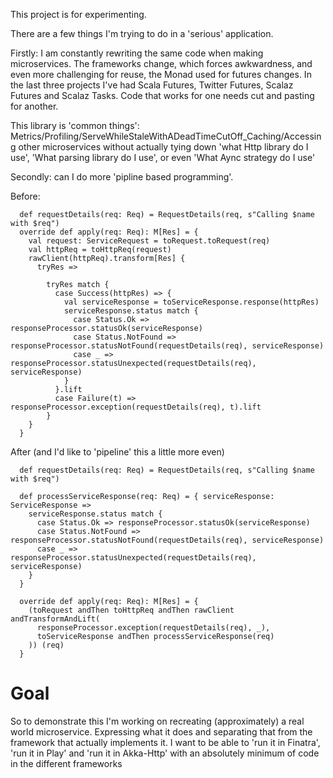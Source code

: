 This project is for experimenting.

There are a few things I'm trying to do in a 'serious' application. 

Firstly: I am constantly rewriting the same code when making microservices. The frameworks change, which forces 
awkwardness, and even more challenging for reuse, the Monad used for futures changes. In the last three projects
I've had Scala Futures, Twitter Futures, Scalaz Futures and Scalaz Tasks. Code that works for one needs cut and 
pasting for another. 

This library is 'common things': Metrics/Profiling/ServeWhileStaleWithADeadTimeCutOff_Caching/Accessing other microservices
without actually tying down 'what Http library do I use', 'What parsing library do I use', or even 'What Aync strategy 
do I use'


Secondly: can I do more 'pipline based programming'. 

Before:

```
  def requestDetails(req: Req) = RequestDetails(req, s"Calling $name with $req")
  override def apply(req: Req): M[Res] = {
    val request: ServiceRequest = toRequest.toRequest(req)
    val httpReq = toHttpReq(request)
    rawClient(httpReq).transform[Res] {
      tryRes =>

        tryRes match {
          case Success(httpRes) => {
            val serviceResponse = toServiceResponse.response(httpRes)
            serviceResponse.status match {
              case Status.Ok => responseProcessor.statusOk(serviceResponse)
              case Status.NotFound => responseProcessor.statusNotFound(requestDetails(req), serviceResponse)
              case _ => responseProcessor.statusUnexpected(requestDetails(req), serviceResponse)
            }
          }.lift
          case Failure(t) => responseProcessor.exception(requestDetails(req), t).lift
        }
    }
  }
```

After (and I'd like to 'pipeline' this a little more even)
```$
  def requestDetails(req: Req) = RequestDetails(req, s"Calling $name with $req")

  def processServiceResponse(req: Req) = { serviceResponse: ServiceResponse =>
    serviceResponse.status match {
      case Status.Ok => responseProcessor.statusOk(serviceResponse)
      case Status.NotFound => responseProcessor.statusNotFound(requestDetails(req), serviceResponse)
      case _ => responseProcessor.statusUnexpected(requestDetails(req), serviceResponse)
    }
  }

  override def apply(req: Req): M[Res] = {
    (toRequest andThen toHttpReq andThen rawClient andTransformAndLift(
      responseProcessor.exception(requestDetails(req), _),
      toServiceResponse andThen processServiceResponse(req)
    )) (req)
  }
```

# Goal
So to demonstrate this I'm working on recreating (approximately) a real world microservice. Expressing what it does
and separating that from the framework that actually implements it. I want to be able to 'run it in Finatra', 
'run it in Play' and 'run it in Akka-Http' with an absolutely minimum of code in the different frameworks


